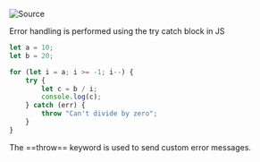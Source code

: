![Source](https://youtu.be/N-O4w6PynGY?list=PLGjplNEQ1it_oTvuLRNqXfz_v_0pq6unW&t=3362)

Error handling is performed using the try catch block in JS

```js
let a = 10;
let b = 20;

for (let i = a; i >= -1; i--) {
	try {
		let c = b / i;
		console.log(c);
	} catch (err) {
		throw "Can't divide by zero";
	}
}
```

The ==throw== keyword is used to send custom error messages.
